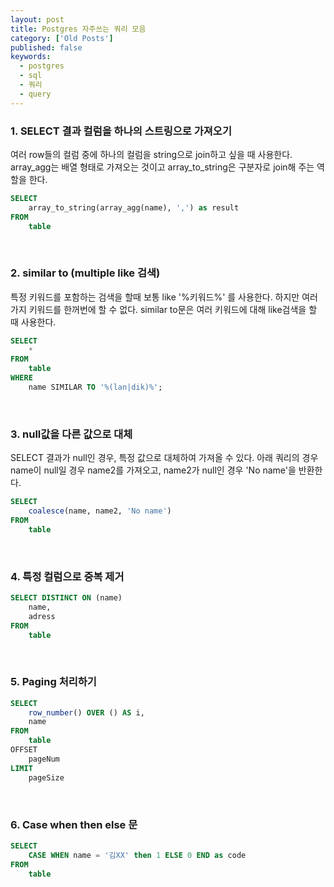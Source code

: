 ```yaml
---
layout: post
title: Postgres 자주쓰는 쿼리 모음
category: ['Old Posts']
published: false
keywords:
  - postgres
  - sql
  - 쿼리
  - query
---
```


### 1. SELECT 결과 컬럼을 하나의 스트링으로 가져오기

여러 row들의 컬럼 중에 하나의 컬럼을 string으로 join하고 싶을 때 사용한다. array_agg는 배열 형태로 가져오는 것이고 array_to_string은 구분자로 join해 주는 역할을 한다.

```sql
SELECT
	array_to_string(array_agg(name), ',') as result
FROM
	table
```

<br/>

### 2. similar to (multiple like 검색)

특정 키워드를 포함하는 검색을 할때 보통 like '%키워드%' 를 사용한다. 하지만 여러가지 키워드를 한꺼번에 할 수 없다. similar to문은 여러 키워드에 대해 like검색을 할 때 사용한다.

```sql
SELECT
	*
FROM
	table
WHERE
	name SIMILAR TO '%(lan|dik)%';
```

<br/>

### 3. null값을 다른 값으로 대체

SELECT 결과가 null인 경우, 특정 값으로 대체하여 가져올 수 있다. 아래 쿼리의 경우 name이 null일 경우 name2를 가져오고, name2가 null인 경우 'No name'을 반환한다.

```sql
SELECT
	coalesce(name, name2, 'No name')
FROM
	table
```

<br/>

### 4. 특정 컬럼으로 중복 제거

```sql
SELECT DISTINCT ON (name)
	name,
	adress
FROM
	table
```

<br/>

### 5. Paging 처리하기

```sql
SELECT
	row_number() OVER () AS i,
	name
FROM
	table
OFFSET
	pageNum
LIMIT
	pageSize
```

<br/>

### 6. Case when then else 문

```sql
SELECT
	CASE WHEN name = '김XX' then 1 ELSE 0 END as code
FROM
	table
```
